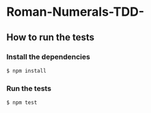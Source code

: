 # Roman-Numerals-TDD-

## How to run the tests

### Install the dependencies

```bash
$ npm install
```

### Run the tests

```bash
$ npm test
```

